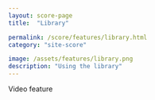 ```yaml
---
layout: score-page
title:  "Library"

permalink: /score/features/library.html
category: "site-score"

image: /assets/features/library.png
description: "Using the library"
---
```


Video feature
